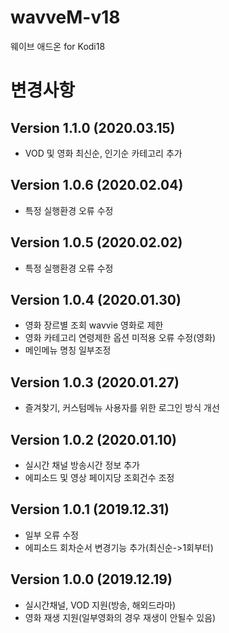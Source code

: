# wavveM-v18
웨이브 애드온 for Kodi18


# 변경사항
## Version 1.1.0 (2020.03.15)
- VOD 및 영화 최신순, 인기순 카테고리 추가

## Version 1.0.6 (2020.02.04)
- 특정 실행환경 오류 수정

## Version 1.0.5 (2020.02.02)
- 특정 실행환경 오류 수정

## Version 1.0.4 (2020.01.30)
- 영화 장르별 조회 wavvie 영화로 제한
- 영화 카테고리 연령제한 옵션 미적용 오류 수정(영화)
- 메인메뉴 명칭 일부조정

## Version 1.0.3 (2020.01.27)
- 즐겨찾기, 커스텀메뉴 사용자를 위한 로그인 방식 개선

## Version 1.0.2 (2020.01.10)
- 실시간 채널 방송시간 정보 추가
- 에피소드 및 영상 페이지당 조회건수 조정

## Version 1.0.1 (2019.12.31)
- 일부 오류 수정
- 에피소드 회차순서 변경기능 추가(최신순->1회부터)

## Version 1.0.0 (2019.12.19)
- 실시간채널, VOD 지원(방송, 해외드라마)
- 영화 재생 지원(일부영화의 경우 재생이 안될수 있음)


